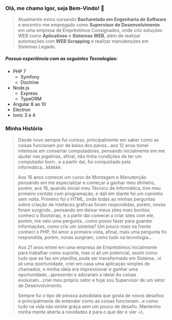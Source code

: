 ### Olá, me chamo Igor, seja Bem-Vindo! 👋

> Atualmente estou cursando <strong>Bacharelado em Engenharia de Software</strong> e encontro-me empregado como <strong>Supervisor de Desenvolvimento</strong> em uma empresa de Empréstimos Consignados, onde crio soluções WEB como <strong>Aplicativos</strong> e <strong>Sistemas WEB</strong>, além de realizar automações com <strong>WEB Scrapping</strong> e realizar manutenções em Sistemas Legado.

##### Possuo experiência com as seguintes Tecnologias:
<ul>
    <li>PHP 7
        <ul>
            <li>Symfony</li>
            <li>Doctrine</li>
        </ul>
    </li>
    <li>Node.js
        <ul>
            <li>Express</li>
            <li>TypeORM</li>
        </ul>
    </li>
    <li>Angular 8 ao 10</li>
    <li>Electron</li>
    <li>Ionic 3 e 4</li>
</ul>

### Minha História

> Desde novo sempre fui curioso, principalmente em saber como as coisas funcionam por de baixo dos panos...aos 12 anos tomei interesse em consertar computadores, pensando inicialmente em me ajudar nas jogatinas, afinal, não tinha condições de ter um computador bom...e a partir dai, fui conquistado pela informática...kkkkkk
>
> Aos 16 anos comecei um curso de Montagem e Manutenção pensando em me especializar e começar a ganhar meu dinheiro, porém, aos 18, quando iniciei meu Técnico de Informática, tive meu primeiro contato com programação, e dali em diante foi um caminho sem volta. Primeiro foi o HTML, onde todas as minhas perguntas sobre criação de intefaces gráficas foram respondidas, porém, novas foram surgindo...pensando em deixar meus sites mais bonitos conheci o Bootstrap, e a partir dai comecei a criar sites com ele, porém, me veio uma pergunta...como posso fazer para guardar informações, como crio um sistema? Um pouco mais na frente conheci o PHP, foi amor a primeira vista, afinal, mais uma pergunta foi respondida, porém, novas surgiram, como tudo na tecnologia...
>
> Aos 21 anos entrei em uma empresa de Empréstimos inicialmente para trabalhar como suporte, mas vi ali um potencial, assim como tudo que se faz em planilha, pode ser transformado em Sistema...vi ali uma oportunidade, criei em casa uma aplicação simples de chamados, e minha ideia era impressionar e ganhar uma oportunidade...apresentei e adoraram a ideia! As coisas evoluíram...criei meu próprio setor e hoje sou Supervisor de um setor de Desenvolvimento.
>
> Sempre fui o tipo de pessoa autodidata que gosta de novos desafios e principalmente de entender como as coisas funcionam...e como tudo na vida não existe graça sem um pouco de desafio. Mantenho minha mente aberta a novidades e para o que der e vier =).

